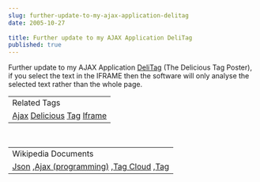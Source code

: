 ```yaml
---
slug: further-update-to-my-ajax-application-delitag
date: 2005-10-27
 
title: Further update to my AJAX Application DeliTag
published: true
---
```

Further update to my AJAX Application <a href="http://www.kinlan.co.uk/AjaxExperiments/DeliTag">DeliTag</a> (The Delicious Tag Poster), if you select the text in the IFRAME then the software will only analyse the selected text rather than the whole page.<p /><table class="TechnoratiHead TagHeader">
<tr><td>Related Tags</td></tr>
<tr class="Technorati"><td>
<a href="https://paul.kinlan.me/tags/Ajax" class="Tag" rel="tag">Ajax</a> <a href="https://paul.kinlan.me/tags/Delicious" class="Tag" rel="tag">Delicious</a> <a href="https://paul.kinlan.me/tags/Tag" class="Tag" rel="tag">Tag</a> <a href="https://paul.kinlan.me/tags/Iframe" class="Tag" rel="tag">Iframe</a>
</td></tr>
</table><br /><table class="TechnoratiHead TagHeader">
<tr><td>Wikipedia Documents</td></tr>
<tr class="Technorati"><td>
<a href="http://en.wikipedia.org/wiki/JSON">Json</a> ,<a href="http://en.wikipedia.org/wiki/Ajax_(programming)">Ajax (programming)</a> ,<a href="http://en.wikipedia.org/wiki/Tag_cloud">Tag Cloud</a> ,<a href="http://en.wikipedia.org/wiki/Tag">Tag</a>
</td></tr>
</table>

